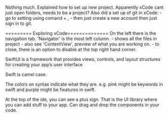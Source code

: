 Nothing much. Explained how to set up new project.
Apparently xCode cant just open folders, needs to be a project?
Also did a set up of git in xCode: 
    - go to setting using comand + ,
    - then just create a new account then just sign in to git. 

========= Exploring xCode==============
On the left there is the navigation tab. 
'Navigator' is the most left column. 
    - shows all the files in project
    - also see 'ContentView', preview of what you are working on. 
    - to close, there is an option to disable at the top right hand corner. 
    
SwiftUI is a framework that provides views, controls, and layout structures for creating your app’s user interface

Swift is camel case. 

The colors on syntax indicate what they are. e.g. pink might be keywords in swift and purple might be fieatures in swift. 

At the top of the ide, you can see a plus sign. That is the UI library where you can add stuff to your app. Can drag and drop the components in your code. 


